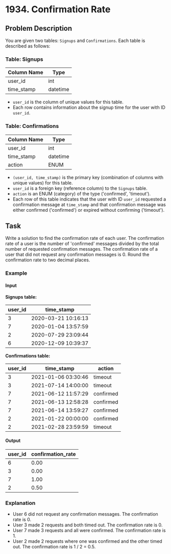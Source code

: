 # 1934. Confirmation Rate

## Problem Description

You are given two tables: `Signups` and `Confirmations`. Each table is described as follows:

### Table: Signups

| Column Name | Type     |
|-------------|----------|
| user_id     | int      |
| time_stamp  | datetime |

- `user_id` is the column of unique values for this table.
- Each row contains information about the signup time for the user with ID `user_id`.

### Table: Confirmations

| Column Name | Type     |
|-------------|----------|
| user_id     | int      |
| time_stamp  | datetime |
| action      | ENUM     |

- `(user_id, time_stamp)` is the primary key (combination of columns with unique values) for this table.
- `user_id` is a foreign key (reference column) to the `Signups` table.
- `action` is an ENUM (category) of the type ('confirmed', 'timeout').
- Each row of this table indicates that the user with ID `user_id` requested a confirmation message at `time_stamp` and that confirmation message was either confirmed ('confirmed') or expired without confirming ('timeout').

## Task

Write a solution to find the confirmation rate of each user. The confirmation rate of a user is the number of 'confirmed' messages divided by the total number of requested confirmation messages. The confirmation rate of a user that did not request any confirmation messages is 0. Round the confirmation rate to two decimal places.

### Example

#### Input

**Signups table:**

| user_id | time_stamp          |
|---------|---------------------|
| 3       | 2020-03-21 10:16:13 |
| 7       | 2020-01-04 13:57:59 |
| 2       | 2020-07-29 23:09:44 |
| 6       | 2020-12-09 10:39:37 |

**Confirmations table:**

| user_id | time_stamp          | action    |
|---------|---------------------|-----------|
| 3       | 2021-01-06 03:30:46 | timeout   |
| 3       | 2021-07-14 14:00:00 | timeout   |
| 7       | 2021-06-12 11:57:29 | confirmed |
| 7       | 2021-06-13 12:58:28 | confirmed |
| 7       | 2021-06-14 13:59:27 | confirmed |
| 2       | 2021-01-22 00:00:00 | confirmed |
| 2       | 2021-02-28 23:59:59 | timeout   |

#### Output

| user_id | confirmation_rate |
|---------|-------------------|
| 6       | 0.00              |
| 3       | 0.00              |
| 7       | 1.00              |
| 2       | 0.50              |

### Explanation

- User 6 did not request any confirmation messages. The confirmation rate is 0.
- User 3 made 2 requests and both timed out. The confirmation rate is 0.
- User 7 made 3 requests and all were confirmed. The confirmation rate is 1.
- User 2 made 2 requests where one was confirmed and the other timed out. The confirmation rate is 1 / 2 = 0.5.

